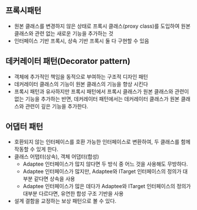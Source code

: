 ## 프록시패턴
- 원본 클래스를 변경하지 않은 상태로 프록시 클래스(proxy class)를 도입하여 원본 클래스와 관련 없는 새로운 기능을 추가하는 것
- 인터페이스 기반 프록시, 상속 기반 프록시 둘 다 구현할 수 있음

## 데커레이터 패턴(Decorator pattern)
- 객체에 추가적인 책임을 동적으로 부여하는 구조적 디자인 패턴
- 데커레이터 클래스의 기능이 원본 클래스의 기능을 향상 시킨다
- 프록시 패턴과 유사하지만 프록시 패턴에서 프록시 클래스가 원본 클래스와 관련이 없는 기능을 추가하는 반면, 데커레이터 패턴에서는 데커레이터 클래스가 원본 클래스와 관련이 깊은 기능을 추가한다.

## 어댑터 패턴
- 호환되지 않는 인터페이스를 호환 가능한 인터페이스로 변환하여, 두 클래스를 함께 작동할 수 있게 한다.
- 클래스 어탭터(상속), 객체 어댑터(합성)
    - Adaptee 인터페이스가 많지 않다면 두 방식 중 어느 것을 사용해도 무방하다.
    - Adaptee 인터페이스가 많지만, Adaptee와 ITarget 인터페이스의 정의가 대부분 같다면 상속을 사용
    - Adaptee 인터페이스가 많은 데다가 Adaptee와 ITarget 인터페이스의 정의가 대부분 다르다면, 유연한 합성 구조 기반을 사용
- 설계 결함을 교정하는 보상 패턴으로 볼 수 있다.
